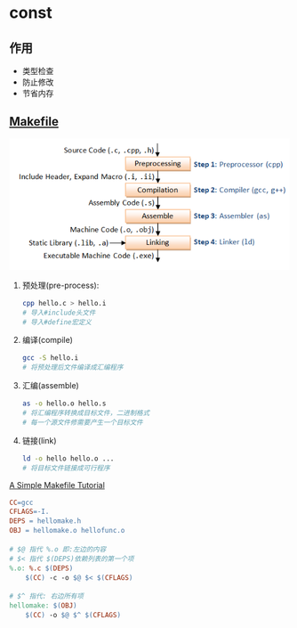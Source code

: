 # const

## 作用

- 类型检查
- 防止修改
- 节省内存

## [Makefile](https://makefiletutorial.com/)

![compile procssor](../assets/compile_processor.png)

1. 预处理(pre-process):
   
   ```sh
   cpp hello.c > hello.i
   # 导入#include头文件
   # 导入#define宏定义
   ```
2. 编译(compile)

    ```sh
    gcc -S hello.i
    # 将预处理后文件编译成汇编程序
    ```
3. 汇编(assemble)

    ```sh
    as -o hello.o hello.s
    # 将汇编程序转换成目标文件，二进制格式
    # 每一个源文件修需要产生一个目标文件
    ```
4. 链接(link)

    ```sh
    ld -o hello hello.o ...
    # 将目标文件链接成可行程序
    ```

[A Simple Makefile Tutorial](https://cs.colby.edu/maxwell/courses/tutorials/maketutor/)

```Makefile
CC=gcc
CFLAGS=-I.
DEPS = hellomake.h
OBJ = hellomake.o hellofunc.o 

# $@ 指代 %.o 即:左边的内容
# $< 指代 $(DEPS)依赖列表的第一个项
%.o: %.c $(DEPS)
	$(CC) -c -o $@ $< $(CFLAGS)

# $^ 指代: 右边所有项
hellomake: $(OBJ)
	$(CC) -o $@ $^ $(CFLAGS)
```